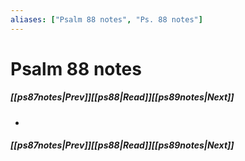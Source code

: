 ```yaml
---
aliases: ["Psalm 88 notes", "Ps. 88 notes"]
---
```

# Psalm 88 notes
##### <span class=arrow-left></span>[[ps87notes|Prev]]<span class=navigation-separator></span>[[ps88|Read]]<span class=navigation-separator></span>[[ps89notes|Next]]<span class=arrow-right></span>
- 
##### <span class=arrow-left></span>[[ps87notes|Prev]]<span class=navigation-separator></span>[[ps88|Read]]<span class=navigation-separator></span>[[ps89notes|Next]]<span class=arrow-right></span>